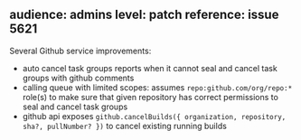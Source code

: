audience: admins
level: patch
reference: issue 5621
---

Several Github service improvements:
* auto cancel task groups reports when it cannot seal and cancel task groups with github comments
* calling queue with limited scopes: assumes `repo:github.com/org/repo:*` role(s) to make sure that given repository has correct permissions to seal and cancel task groups
* github api exposes `github.cancelBuilds({ organization, repository, sha?, pullNumber? })` to cancel existing running builds
